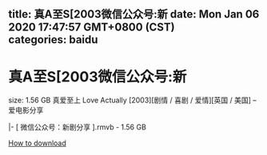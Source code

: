 
title: 真A至S[2003微信公众号:新
date: Mon Jan 06 2020 17:47:57 GMT+0800 (CST)    
categories: baidu
---

# 真A至S[2003微信公众号:新
size: 1.56 GB
 真爱至上 Love Actually [2003][剧情 / 喜剧 / 爱情][英国 / 美国] – 爱电影分享
 
|- [ 微信公众号：新剧分享 ].rmvb - 1.56 GB

[How to download](https://bpcam.bemobtrk.com/go/2ceec3aa-1ca2-46d6-b9ff-aaa5c184517c?jno=3179)